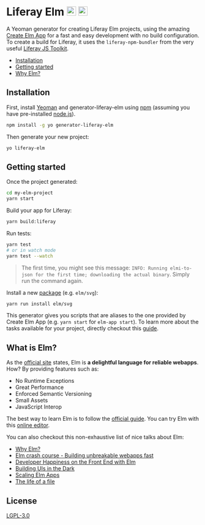 # Liferay Elm <img src="https://www-cdn.liferay.com/o/osb-www-theme/images/favicon.ico" width="24" height="24" alt="Liferay logo"/> <img src="https://elm-lang.org/favicon.ico" width="24" height="24" alt="Elm logo"/> 


A Yeoman generator for creating Liferay Elm projects, using the amazing [Create Elm App](https://github.com/halfzebra/create-elm-app) for a fast and easy development with no build configuration. To create a build for Liferay, it uses the `liferay-npm-bundler` from the very useful [Liferay JS Toolkit](https://github.com/liferay/liferay-js-toolkit#readme).

- [Installation](#installation)
- [Getting started](#getting-started)
- [Why Elm?](#why-elm)

## Installation

First, install [Yeoman](http://yeoman.io) and generator-liferay-elm using [npm](https://www.npmjs.com/) (assuming you have pre-installed [node.js](https://nodejs.org/)).

```bash
npm install -g yo generator-liferay-elm
```

Then generate your new project:

```bash
yo liferay-elm
```

## Getting started

Once the project generated:

```bash
cd my-elm-project
yarn start
```

Build your app for Liferay:

```bash
yarn build:liferay
```

Run tests:
```bash
yarn test
# or in watch mode
yarn test --watch
```
> The first time, you might see this message: `INFO: Running elmi-to-json for the first time; downloading the actual binary`. Simply run the command again.

Install a new [package](https://package.elm-lang.org/) (e.g. `elm/svg`):
```bash
yarn run install elm/svg
```

This generator gives you scripts that are aliases to the one provided by Create Elm App (e.g. `yarn start` for `elm-app start`).
To learn more about the tasks available for your project, directly checkout this [guide](https://github.com/halfzebra/create-elm-app/blob/master/template/README.md).

## What is Elm?

As the [official site](https://elm-lang.org/) states, Elm is __a delightful language for reliable webapps__. How? By providing features such as:

- No Runtime Exceptions
- Great Performance
- Enforced Semantic Versioning
- Small Assets
- JavaScript Interop

The best way to learn Elm is to follow the [official guide](https://guide.elm-lang.org/).
You can try Elm with this [online editor](https://elm-lang.org/try).

You can also checkout this non-exhaustive list of nice talks about Elm:
- [Why Elm?](https://www.youtube.com/watch?v=rU-W6557Dos)
- [Elm crash course - Building unbreakable webapps fast](https://www.youtube.com/watch?v=kEitFAY7Gc8)
- [Developer Happiness on the Front End with Elm](https://www.youtube.com/watch?v=kuOCx0QeQ5c)
- [Building UIs in the Dark](https://www.youtube.com/watch?v=sKxEwjKQ5zg)
- [Scaling Elm Apps](https://www.youtube.com/watch?v=DoA4Txr4GUs)
- [The life of a file](https://www.youtube.com/watch?v=XpDsk374LDE)

## License

[LGPL-3.0](LICENSE)
